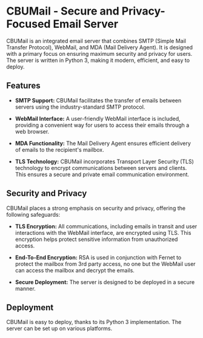 # CBUMail - Secure and Privacy-Focused Email Server

CBUMail is an integrated email server that combines SMTP (Simple Mail Transfer Protocol), WebMail, and MDA (Mail Delivery Agent). It is designed with a primary focus on ensuring maximum security and privacy for users. The server is written in Python 3, making it modern, efficient, and easy to deploy.

## Features

- **SMTP Support:** CBUMail facilitates the transfer of emails between servers using the industry-standard SMTP protocol.

- **WebMail Interface:** A user-friendly WebMail interface is included, providing a convenient way for users to access their emails through a web browser.

- **MDA Functionality:** The Mail Delivery Agent ensures efficient delivery of emails to the recipient's mailbox.

- **TLS Technology:** CBUMail incorporates Transport Layer Security (TLS) technology to encrypt communications between servers and clients. This ensures a secure and private email communication environment.

## Security and Privacy

CBUMail places a strong emphasis on security and privacy, offering the following safeguards:

- **TLS Encryption:** All communications, including emails in transit and user interactions with the WebMail interface, are encrypted using TLS. This encryption helps protect sensitive information from unauthorized access.

- **End-To-End Encryption:** RSA is used in conjunction with Fernet to protect the mailbox from 3rd party access, no one but the WebMail user can access the mailbox and decrypt the emails.

- **Secure Deployment:** The server is designed to be deployed in a secure manner.

## Deployment

CBUMail is easy to deploy, thanks to its Python 3 implementation. The server can be set up on various platforms.
